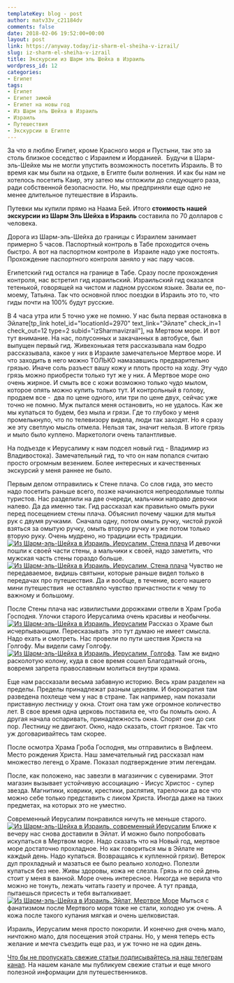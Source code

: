 ```yaml
---
templateKey: blog - post
author: matv33v_c21184dv
comments: false
date: 2018-02-06 19:52:00+00:00
layout: post
link: https://anyway.today/iz-sharm-el-sheiha-v-izrail/
slug: iz-sharm-el-sheiha-v-izrail
title: Экскурсии из Шарм эль Шейха в Израиль
wordpress_id: 12
categories:
- Египет
tags:
- Египет
- Египет зимой
- Египет на новы год
- Из Шарм эль Шейха в Израиль
- Израиль
- Путешествия
- Экскурсии в Египте
---
```




За что я люблю Египет, кроме Красного моря и Пустыни, так это за столь близкое соседство с Израилем и Иорданией.  Будучи в Шарм-эль-Шейхе мы не могли упустить возможность посетить Израиль. В то время как мы были на отдыхе, в Египте были волнения. И как бы нам не хотелось посетить Каир, эту затею мы отложили до следующего раза, ради собственной безопасности. Но, мы предприняли еще одно не менее длительное путешествие в Израиль.
<!-- more -->
Путевки мы купили прямо на Наама Бей. Итого **стоимость нашей экскурсии из Шарм Эль Шейха в Израиль** составила по 70 долларов с человека.

Дорога из Шарм-эль-Шейха до границы с Израилем занимает примерно 5 часов. Паспортный контроль в Табе проходится очень быстро. А вот на паспортном контроле в  Израиле надо уже постоять. Прохождение паспортного контроля заняло у нас пару часов.

Египетский гид остался на границе в Табе. Сразу после прохождения контроля, нас встретил гид израильский. Израильский гид оказался тетенькой, говорящей на чистом и ладном русском языке. Звали ее, по-моему, Татьяна. Так что основной плюс поездки в Израиль это то, что гиды почти на 100% будут русские.

В 4 часа утра или 5 точно уже не помню. У нас была первая остановка в Эйлате[tp_link hotel_id="locationId=2970" text_link="Эйлате" check_in=1 check_out=12 type=2 subid="izSharmavizrail"], на Мертвом море. И вот тут внимание. На нас, полусонных и закачанных в автобусе, был выпущен первый гид. Живехонькая тетя рассказывала нам бодро рассказывала, какое у них в Израиле замечательное Мертвое море. И что заходить в него можно ТОЛЬКО намазавшись предварительно грязью. Иначе соль разъест вашу кожу и плоть просто на ходу. Эту чудо грязь можно приобрести только тут же у них. А Мертвое море оно очень жирное. И смыть все с кожи возможно только чудо мылом, которое опять можно купить только тут. И контрольный в голову, продаем все -  два по цене одного, или три по цене двух, сейчас уже точно не помню. Муж пытался меня остановить, но не удалось. Как же мы купаться то будем, без мыла и грязи. Где то глубоко у меня промелькнуло, что по телевизору видела, люди так заходят. Но я сразу же эту светлую мысль отмела. Нельзя так, значит нельзя. В итоге грязь и мыло было куплено. Маркетологи очень талантливые.

На подъезде к Иерусалиму к нам подсел новый гид - Владимир из Владивостока). Замечательный гид, то что он нам попался считаю просто огромным везением. Более интересных и качественных экскурсий у меня раннее не было.

Первым делом отправились к Стене плача. Со слов гида, это место надо посетить раньше всего, позже начинаются непреодолимые толпы туристов. Нас разделили на две очереди, мальчики направо девочки налево. Да да именно так. Гид рассказал как правильно омыть руки перед посещением стены плача. Объяснил почему чашки для мытья рук с двумя ручками.  Сначала одну, потом омыть ручку, чистой рукой взяться за омытую ручку, омыть вторую ручку и уже потом только вторую руку. Очень мудрено, но традиции есть традиции.
[![Из Шарм-эль-Шейха в Израиль, Иерусалим, Стена плача](http://anyway.today/wp-content/uploads/2014/06/0_ac5e4_77ee62bb_orig.jpg)](http://anyway.today/wp-content/uploads/2014/06/0_ac5e4_77ee62bb_orig.jpg)
И девочки пошли к своей части стены, а мальчики к своей, надо заметить, что мужская часть стены гораздо больше.
[![Из Шарм-эль-Шейха в Израиль, Иерусалим, Стена плача](http://anyway.today/wp-content/uploads/2014/06/0_ac5e6_9215bcb9_orig.jpg)](http://anyway.today/wp-content/uploads/2014/06/0_ac5e6_9215bcb9_orig.jpg)
Чувство не передаваемое, видишь святыни, которые раньше видел только в передачах про путешествия. Да и вообще, в течение, всего нашего мини путешествия  не оставляло чувство причастности к чему то важному и большому.

После Стены плача нас извилистыми дорожками отвели в Храм Гроба Господня. Улочки старого Иерусалима очень красивы и необычны.
[![Из Шарм-эль-Шейха в Израиль, Иерусалим](http://anyway.today/wp-content/uploads/2014/06/0_ac5ef_c00c7d86_orig.jpg)](http://anyway.today/wp-content/uploads/2014/06/0_ac5ef_c00c7d86_orig.jpg)
Рассказ о Храме был исчерпывающим. Пересказывать  это тут думаю не имеет смысла. Надо ехать и смотреть. Нас провели по пути шествия Христа на Голгофу. Мы видели саму Голгофу.
[![Из Шарм-эль-Шейха в Израиль, Иерусалим, Голгофа](http://anyway.today/wp-content/uploads/2014/06/0_ac606_6f5275b_orig.jpg)](http://anyway.today/wp-content/uploads/2014/06/0_ac606_6f5275b_orig.jpg). Там же видно расколотую колону, куда в свое время сошел Благодатный огонь, вовремя запрета православным молиться внутри храма.

Еще нам рассказали весьма забавную историю. Весь храм разделен на пределы. Пределы принадлежат разным церквям. И бюрократия там разведена похлеще чем у нас в стране. Так например, нам показали приставную лестницу у окна. Стоит она там уже огромное количество лет. В свое время одна церковь поставила ее, что бы помыть окно. А другая начала оспаривать, принадлежность окна. Спорят они до сих пор. Лестницу не двигают. Окно, надо сказать, стоит грязное. Так что уж договаривайтесь там скорее.

После осмотра Храма Гроба Господня, мы отправились в Вифлеем. Место рождения Христа. Наш замечательный гид рассказал нам множество легенд о Храме. Показал подтверждение этим легендам.

После, как положено, нас завезли в магазинчик с сувенирами. Этот магазин вызывает устойчивую ассоциацию - Иисус Христос - супер звезда. Магнитики, коврики, крестики, распятия, тарелочки да все что можно себе только представить с ликом Христа. Иногда даже на таких предметах, на которых это не уместно.

Современный Иерусалим понравился ничуть не меньше старого.
[![Из Шарм-эль-Шейха в Израиль, современный Иерусалим](http://anyway.today/wp-content/uploads/2014/06/0_ac60e_bc98e8ae_orig.jpg)](http://anyway.today/wp-content/uploads/2014/06/0_ac60e_bc98e8ae_orig.jpg)
Ближе к вечеру нас снова доставили в Эйлат. И можно было попробовать искупаться в Мертвом море. Надо сказать что на Новый год, мертвое море достаточно прохладное. Но как говориться мы в Эйлате не каждый день. Надо купаться. Возвращаясь к купленной грязи). Ветерок дул прохладный и мазаться ее было реально холодно. Полезли купаться без нее. Живы здоровы, кожа не слезла. Грязь и по сей день стоит у меня в ванной.
Море очень интересное. Никогда не верила что можно не тонуть, лежать читать газету и прочее. А тут правда, пытаешься присесть и тебя выталкивает.
[![Из Шарм-эль-Шейха в Израиль, Эйлат, Мертвое Море](http://anyway.today/wp-content/uploads/2014/06/0_ac63d_377eb042_orig.jpg)](http://anyway.today/wp-content/uploads/2014/06/0_ac63d_377eb042_orig.jpg)
Мыться с фанатизмом после Мертвого моря тоже не стали, холодно уж очень. А кожа после такого купания мягкая и очень шелковистая.

Израиль, Иерусалим меня просто покорили. И конечно дня очень мало, ничтожно мало, для посещения этой страны. Но, у меня теперь есть желание и мечта съездить еще раз, и уж точно не на один день.






[Что бы не пропускать свежие статьи подписывайтесь на наш телеграм канал](https://t.me/anyway_today). На нашем канале мы публикуем свежие статьи и еще много полезной информации для путешественников.
